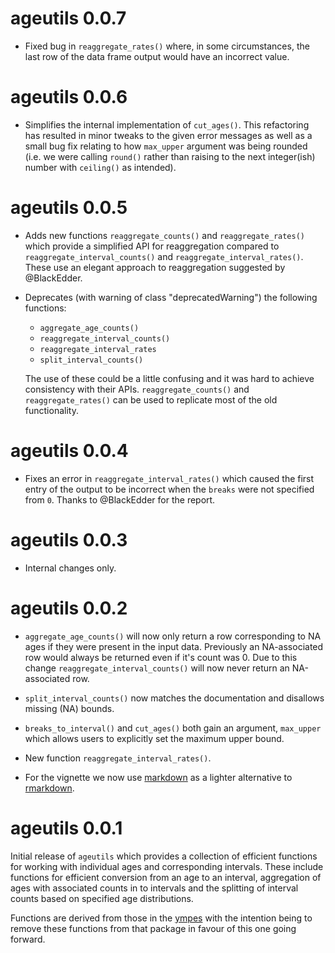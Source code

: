 # ageutils 0.0.7

* Fixed bug in `reaggregate_rates()` where, in some circumstances, the last
  row of the data frame output would have an incorrect value.

# ageutils 0.0.6

* Simplifies the internal implementation of `cut_ages()`. This refactoring has
  resulted in minor tweaks to the given error messages as well as a small bug 
  fix relating to how `max_upper` argument was being rounded (i.e. we were
  calling `round()` rather than raising to the next integer(ish) number with
  `ceiling()` as intended).

# ageutils 0.0.5

* Adds new functions `reaggregate_counts()` and `reaggregate_rates()` which
  provide a simplified API for reaggregation compared to
  `reaggregate_interval_counts()` and `reaggregate_interval_rates()`. These
  use an elegant approach to reaggregation suggested by @BlackEdder.
  
* Deprecates (with warning of class "deprecatedWarning") the following functions:

    - `aggregate_age_counts()`
    - `reaggregate_interval_counts()`
    - `reaggregate_interval_rates`
    - `split_interval_counts()`
  
  The use of these could be a little confusing and it was hard to achieve
  consistency with their APIs. `reaggregate_counts()` and `reaggregate_rates()`
  can be used to replicate most of the old functionality.
  
# ageutils 0.0.4

* Fixes an error in `reaggregate_interval_rates()` which caused the first entry
  of the output to be incorrect when the `breaks` were not specified from `0`.
  Thanks to @BlackEdder for the report.

# ageutils 0.0.3

* Internal changes only.

# ageutils 0.0.2

*  `aggregate_age_counts()` will now only return a row corresponding to NA ages
  if they were present in the input data. Previously an NA-associated row would
  always be returned even if it's count was 0. Due to this change
  `reaggregate_interval_counts()` will now never return an NA-associated row.

* `split_interval_counts()` now matches the documentation and disallows missing
  (NA) bounds.

* `breaks_to_interval()` and `cut_ages()` both gain an argument, `max_upper`
  which allows users to explicitly set the maximum upper bound.
  
* New function `reaggregate_interval_rates()`.

* For the vignette we now use
  [markdown](https://cran.r-project.org/package=markdown) as a lighter
  alternative to [rmarkdown](https://cran.r-project.org/package=rmarkdown).

# ageutils 0.0.1

Initial release of `ageutils` which provides a collection of efficient functions
for working with individual ages and corresponding intervals. These include
functions for efficient conversion from an age to an interval, aggregation of
ages with associated counts in to intervals and the splitting of interval counts
based on specified age distributions.

Functions are derived from those in the
[ympes](https://cran.r-project.org/package=ympes) with the intention being to
remove these functions from that package in favour of this one going forward.
